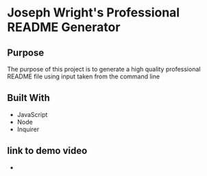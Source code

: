 # Joseph Wright's Professional README Generator

## Purpose
The purpose of this project is to generate a high quality professional README file using input taken from the command line

## Built With
* JavaScript
* Node
* Inquirer

## link to demo video
* 